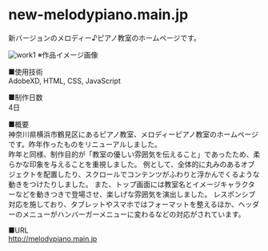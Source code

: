 # new-melodypiano.main.jp
新バージョンのメロディー♪ピアノ教室のホームページです。

![work1](https://github.com/yamabukiruri/new-melodypiano.main.jp/assets/112258108/ce766790-ef29-4ef5-8cc7-b690895499f9)
※作品イメージ画像

■使用技術<br>
AdobeXD, HTML, CSS, JavaScript

■制作日数<br>
4日

■概要<br>
神奈川県横浜市鶴見区にあるピアノ教室、メロディーピアノ教室のホームページです。昨年作ったものをリニューアルしました。<br>
昨年と同様、制作目的が「教室の優しい雰囲気を伝えること」であったため、柔らかな印象を与えることを重視しました。
例として、全体的に丸みのあるオブジェクトを配置したり、スクロールでコンテンツがふわりと浮かんでくるような動きをつけたりしました。
また、トップ画面には教室名とイメージキャラクターなどを動きつきで登場させ、楽しげな雰囲気を演出しました。
レスポンシブ対応を施しており、タブレットやスマホではフォーマットを整えるほか、ヘッダーのメニューがハンバーガーメニューに変わるなどの対応がされています。

■URL<br>
http://melodypiano.main.jp
